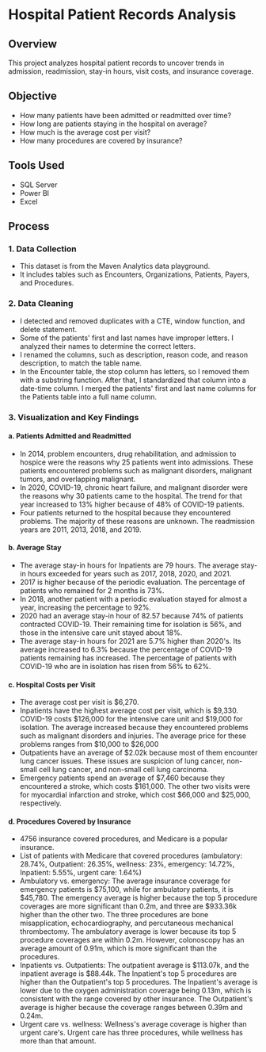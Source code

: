 # Hospital Patient Records Analysis 

## Overview
This project analyzes hospital patient records to uncover trends in admission, readmission, stay-in hours, visit costs, and insurance coverage.
## Objective
- How many patients have been admitted or readmitted over time?
- How long are patients staying in the hospital on average?
- How much is the average cost per visit?
- How many procedures are covered by insurance?
## Tools Used
- SQL Server
- Power BI
- Excel
## Process
### 1. Data Collection
- This dataset is from the Maven Analytics data playground.
- It includes tables such as Encounters, Organizations, Patients, Payers, and Procedures.
### 2. Data Cleaning
- I detected and removed duplicates with a CTE, window function, and delete statement.
- Some of the patients' first and last names have improper letters. I analyzed their names to determine the correct letters.
- I renamed the columns, such as description, reason code, and reason description, to match the table name.
- In the Encounter table, the stop column has letters, so I removed them with a substring function. After that, I standardized that column into a date-time column. I merged the patients' first and last name columns for the Patients table into a full name column.
### 3. Visualization and Key Findings

#### a. Patients Admitted and Readmitted
- In 2014, problem encounters, drug rehabilitation, and admission to hospice were the reasons why 25 patients went into admissions. These patients encountered problems such as malignant disorders, malignant tumors, and overlapping malignant.
- In 2020, COVID-19, chronic heart failure, and malignant disorder were the reasons why 30 patients came to the hospital. The trend for that year increased to 13% higher because of 48% of COVID-19 patients.
- Four patients returned to the hospital because they encountered problems. The majority of these reasons are unknown. The readmission years are 2011, 2013, 2018, and 2019.

#### b. Average Stay
- The average stay-in hours for Inpatients are 79 hours. The average stay-in hours exceeded for years such as 2017, 2018, 2020, and 2021.
- 2017 is higher because of the periodic evaluation. The percentage of patients who remained for 2 months is 73%. 
- In 2018, another patient with a periodic evaluation stayed for almost a year, increasing the percentage to 92%.
- 2020 had an average stay-in hour of 82.57 because 74% of patients contracted COVID-19. Their remaining time for isolation is 56%, and those in the intensive care unit stayed about 18%.
- The average stay-in hours for 2021 are 5.7% higher than 2020's. Its average increased to 6.3% because the percentage of COVID-19 patients remaining has increased. The percentage of patients with COVID-19 who are in isolation has risen from 56% to 62%.

#### c. Hospital Costs per Visit
- The average cost per visit is $6,270.
- Inpatients have the highest average cost per visit, which is $9,330. COVID-19 costs $126,000 for the intensive care unit and $19,000 for isolation. The average increased because they encountered problems such as malignant disorders and injuries. The average price for these problems ranges from $10,000 to $26,000
- Outpatients have an average of $2.02k because most of them encounter lung cancer issues. These issues are suspicion of lung cancer, non-small cell lung cancer, and non-small cell lung carcinoma.
- Emergency patients spend an average of $7,460 because they encountered a stroke, which costs $161,000. The other two visits were for myocardial infarction and stroke, which cost $66,000 and $25,000, respectively.
#### d. Procedures Covered by Insurance
- 4756 insurance covered procedures, and Medicare is a popular insurance. 
- List of patients with Medicare that covered procedures (ambulatory: 28.74%, Outpatient: 26.35%, wellness: 23%, emergency: 14.72%, Inpatient: 5.55%, urgent care: 1.64%)
- Ambulatory vs. emergency: The average insurance coverage for emergency patients is $75,100, while for ambulatory patients, it is $45,780. The emergency average is higher because the top 5 procedure coverages are more significant than 0.2m, and three are $933.36k higher than the other two. The three procedures are bone misapplication, echocardiography, and percutaneous mechanical thrombectomy. The ambulatory average is lower because its top 5 procedure coverages are within 0.2m. However, colonoscopy has an average amount of 0.91m, which is more significant than the procedures. 
- Inpatients vs. Outpatients: The outpatient average is $113.07k, and the inpatient average is $88.44k. The Inpatient's top 5 procedures are higher than the Outpatient's top 5 procedures. The Inpatient's average is lower due to the oxygen administration coverage being 0.13m, which is consistent with the range covered by other insurance. The Outpatient's average is higher because the coverage ranges between 0.39m and 0.24m. 
- Urgent care vs. wellness: Wellness's average coverage is higher than urgent care's. Urgent care has three procedures, while wellness has more than that amount.

